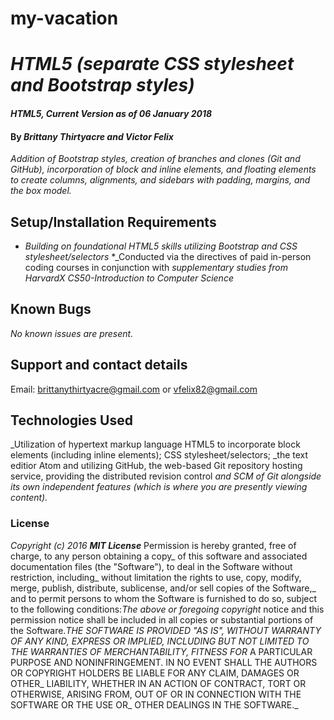 # my-vacation
# _HTML5 (separate CSS stylesheet and Bootstrap styles)_
#### _HTML5, Current Version as of 06 January 2018_
#### By _**Brittany Thirtyacre and Victor Felix**_
_Addition of Bootstrap styles, creation of branches and clones (Git and GitHub), incorporation of block and inline elements, and floating elements to create columns, alignments, and sidebars with padding, margins, and the box model._
## Setup/Installation Requirements
* _Building on foundational HTML5 skills utilizing Bootstrap and CSS stylesheet/selectors_
*_Conducted via the directives of paid in-person coding courses in conjunction with 
_supplementary studies from HarvardX CS50-Introduction to Computer Science_
## Known Bugs
_No known issues are present._
## Support and contact details
Email: brittanythirtyacre@gmail.com or vfelix82@gmail.com
## Technologies Used
_Utilization of hypertext markup language HTML5 to incorporate block elements (including inline elements); CSS stylesheet/selectors;
_the text editior Atom and utilizing GitHub, the web-based Git repository hosting service, providing the distributed revision control 
_and SCM of Git alongside its own independent features (which is where you are presently viewing content)._
### License
_Copyright (c) 2016 **_MIT License_**_ Permission is hereby granted, free of charge, to any person obtaining a copy_
of this software and associated documentation files (the "Software"), to deal in the Software without restriction, including_
without limitation the rights to use, copy, modify, merge, publish, distribute, sublicense, and/or sell copies of the Software,_
and to permit persons to whom the Software is furnished to do so, subject to the following conditions:_The above or foregoing copyright_
notice and this permission notice shall be included in all copies or substantial portions of the Software.__THE SOFTWARE IS PROVIDED_
"AS IS", WITHOUT WARRANTY OF ANY KIND, EXPRESS OR IMPLIED, INCLUDING BUT NOT LIMITED TO THE WARRANTIES OF MERCHANTABILITY, FITNESS FOR_
A PARTICULAR PURPOSE AND NONINFRINGEMENT. IN NO EVENT SHALL THE AUTHORS OR COPYRIGHT HOLDERS BE LIABLE FOR ANY CLAIM, DAMAGES OR OTHER_
LIABILITY, WHETHER IN AN ACTION OF CONTRACT, TORT OR OTHERWISE, ARISING FROM, OUT OF OR IN CONNECTION WITH THE SOFTWARE OR THE USE OR_
OTHER DEALINGS IN THE SOFTWARE._
